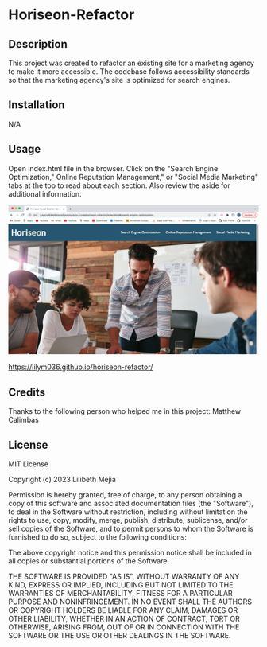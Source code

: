 # Horiseon-Refactor
## Description
This project was created to refactor an existing site for a marketing agency to make it more accessible. The codebase follows accessibility standards so that the marketing agency's site is optimized for search engines.

## Installation
N/A

## Usage
Open index.html file in the browser. Click on the "Search Engine Optimization," Online Reputation Management," or "Social Media Marketing" tabs at the top to read about each section. Also review the aside for additional information. 

![alt text](./assets/images/screenshot.png)

https://lilym036.github.io/horiseon-refactor/

## Credits
Thanks to the following person who helped me in this project:
Matthew Calimbas 

## License
MIT License

Copyright (c) 2023 Lilibeth Mejia

Permission is hereby granted, free of charge, to any person obtaining a copy
of this software and associated documentation files (the "Software"), to deal
in the Software without restriction, including without limitation the rights
to use, copy, modify, merge, publish, distribute, sublicense, and/or sell
copies of the Software, and to permit persons to whom the Software is
furnished to do so, subject to the following conditions:

The above copyright notice and this permission notice shall be included in all
copies or substantial portions of the Software.

THE SOFTWARE IS PROVIDED "AS IS", WITHOUT WARRANTY OF ANY KIND, EXPRESS OR
IMPLIED, INCLUDING BUT NOT LIMITED TO THE WARRANTIES OF MERCHANTABILITY,
FITNESS FOR A PARTICULAR PURPOSE AND NONINFRINGEMENT. IN NO EVENT SHALL THE
AUTHORS OR COPYRIGHT HOLDERS BE LIABLE FOR ANY CLAIM, DAMAGES OR OTHER
LIABILITY, WHETHER IN AN ACTION OF CONTRACT, TORT OR OTHERWISE, ARISING FROM,
OUT OF OR IN CONNECTION WITH THE SOFTWARE OR THE USE OR OTHER DEALINGS IN THE
SOFTWARE.



